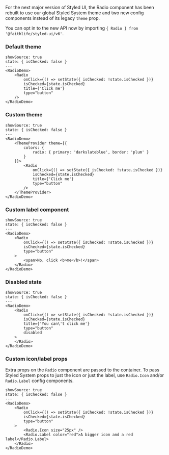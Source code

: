 For the next major version of Styled UI, the Radio component has been rebuilt to use our global Styled System theme and two new config components instead of its legacy `theme` prop.

You can opt in to the new API now by importing `{ Radio } from '@faithlife/styled-ui/v6'`.

### Default theme

```react
showSource: true
state: { isChecked: false }
---
<RadioDemo>
	<Radio
		onClick={() => setState({ isChecked: !state.isChecked })}
		isChecked={state.isChecked}
		title={'Click me'}
		type="button"
	/>
</RadioDemo>
```

### Custom theme

```react
showSource: true
state: { isChecked: false }
---
<RadioDemo>
	<ThemeProvider theme={{
		colors: {
			radio: { primary: 'darkslateblue', border: 'plum' }
		}
	}}>
		<Radio
			onClick={() => setState({ isChecked: !state.isChecked })}
			isChecked={state.isChecked}
			title={'Click me'}
			type="button"
		/>
	</ThemeProvider>
</RadioDemo>
```

### Custom label component

```react
showSource: true
state: { isChecked: false }
---
<RadioDemo>
	<Radio
		onClick={() => setState({ isChecked: !state.isChecked })}
		isChecked={state.isChecked}
		type="button"
	>
		<span>No, click <b>me</b>!</span>
	</Radio>
</RadioDemo>
```

### Disabled state

```react
showSource: true
state: { isChecked: false }
---
<RadioDemo>
	<Radio
		onClick={() => setState({ isChecked: !state.isChecked })}
		isChecked={state.isChecked}
		title={'You can\'t click me'}
		type="button"
		disabled
	>
	</Radio>
</RadioDemo>
```

### Custom icon/label props

Extra props on the `Radio` component are passed to the container. To pass Styled System props to just the icon or just the label, use `Radio.Icon` and/or `Radio.Label` config components.

```react
showSource: true
state: { isChecked: false }
---
<RadioDemo>
	<Radio
		onClick={() => setState({ isChecked: !state.isChecked })}
		isChecked={state.isChecked}
		type="button"
	>
		<Radio.Icon size="25px" />
		<Radio.Label color="red">A bigger icon and a red label</Radio.Label>
	</Radio>
</RadioDemo>
```
